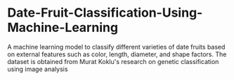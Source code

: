 # Date-Fruit-Classification-Using-Machine-Learning
A machine learning model to classify different varieties of date fruits based on external features such as color, length, diameter, and shape factors. The dataset is obtained from Murat Koklu's research on genetic classification using image analysis
